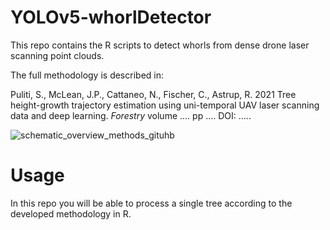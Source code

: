 # YOLOv5-whorlDetector
This repo contains the R scripts to detect whorls from dense drone laser scanning point clouds. 

The full methodology is described in:

Puliti, S., McLean, J.P., Cattaneo, N., Fischer, C., Astrup, R. 2021 Tree height-growth trajectory estimation using uni-temporal UAV laser scanning data and deep learning. _Forestry_ volume .... pp .... DOI: ..... 

![schematic_overview_methods_gituhb](https://user-images.githubusercontent.com/5663984/164417744-bb5badfd-d8e8-41dc-9431-df448951e234.png)


# Usage
In this repo you will be able to process a single tree according to the developed methodology in R.

